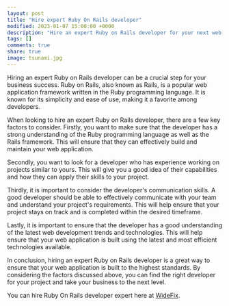 ```yaml
---
layout: post
title: "Hire expert Ruby On Rails developer"
modified: 2023-01-07 15:00:00 +0000
description: "Hire an expert Ruby on Rails developer for your next web application project. Our experienced developers have a deep understanding of the Ruby programming language and Rails framework, and have a proven track record of delivering high-quality, efficient web applications. We specialize in communication and staying up-to-date with the latest web development trends and technologies. Contact us today to discuss your project needs."
tags: []
comments: true
share: true
image: tsunami.jpg
---
```


Hiring an expert Ruby on Rails developer can be a crucial step for your business success. Ruby on Rails, also known as Rails, is a popular web application framework written in the Ruby programming language. It is known for its simplicity and ease of use, making it a favorite among developers.


When looking to hire an expert Ruby on Rails developer, there are a few key factors to consider. Firstly, you want to make sure that the developer has a strong understanding of the Ruby programming language as well as the Rails framework. This will ensure that they can effectively build and maintain your web application.


Secondly, you want to look for a developer who has experience working on projects similar to yours. This will give you a good idea of their capabilities and how they can apply their skills to your project.


Thirdly, it is important to consider the developer's communication skills. A good developer should be able to effectively communicate with your team and understand your project's requirements. This will help ensure that your project stays on track and is completed within the desired timeframe.


Lastly, it is important to ensure that the developer has a good understanding of the latest web development trends and technologies. This will help ensure that your web application is built using the latest and most efficient technologies available.


In conclusion, hiring an expert Ruby on Rails developer is a great way to ensure that your web application is built to the highest standards. By considering the factors discussed above, you can find the right developer for your project and take your business to the next level.

You can hire Ruby On Rails developer expert here at [WideFix](https://widefix.com/).
